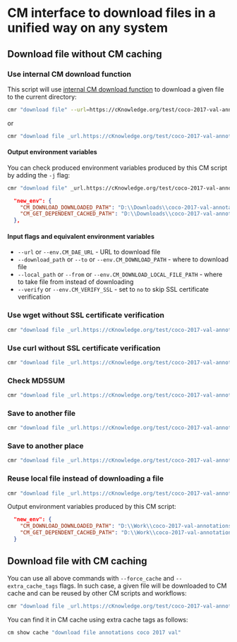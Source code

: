 # CM interface to download files in a unified way on any system

## Download file without CM caching

### Use internal CM download function

This script will use [internal CM download function](https://github.com/mlcommons/ck/blob/master/cm-mlops/automation/utils/module.py#L157) 
to download a given file to the current directory:

```bash
cmr "download file" --url=https://cKnowledge.org/test/coco-2017-val-annotations.zip
```
or

```bash
cmr "download file _url.https://cKnowledge.org/test/coco-2017-val-annotations.zip"
```

#### Output environment variables

You can check produced environment variables produced by this CM script by adding the `-j` flag:

```bash
cmr "download file" _url.https://cKnowledge.org/test/coco-2017-val-annotations.zip -j
```

```json
  "new_env": {
    "CM_DOWNLOAD_DOWNLOADED_PATH": "D:\\Downloads\\coco-2017-val-annotations.zip",
    "CM_GET_DEPENDENT_CACHED_PATH": "D:\\Downloads\\coco-2017-val-annotations.zip"
  },
```

#### Input flags and equivalent environment variables

* `--url` or `--env.CM_DAE_URL` - URL to download file
* `--download_path` or `--to` or `--env.CM_DOWNLOAD_PATH` - where to download file
* `--local_path` or `--from` or `--env.CM_DOWNLOAD_LOCAL_FILE_PATH` - where to take file from instead of downloading
* `--verify` or `--env.CM_VERIFY_SSL` - set to `no` to skip SSL certificate verification


### Use wget without SSL certificate verification

```bash
cmr "download file _url.https://cKnowledge.org/test/coco-2017-val-annotations.zip _wget" --verify=no
```

### Use curl without SSL certificate verification

```bash
cmr "download file _url.https://cKnowledge.org/test/coco-2017-val-annotations.zip _curl" --verify=no
```

### Check MD5SUM

```bash
cmr "download file _url.https://cKnowledge.org/test/coco-2017-val-annotations.zip _wget" --verify=no --env.CM_DOWNLOAD_CHECKSUM=bbe2f8874ee9e33cf5d6906338027a56
```

### Save to another file

```bash
cmr "download file _url.https://cKnowledge.org/test/coco-2017-val-annotations.zip _wget" --verify=no --env.CM_DOWNLOAD_FILENAME=xyz --env.CM_DOWNLOAD_CHECKSUM=bbe2f8874ee9e33cf5d6906338027a56
```

### Save to another place

```bash
cmr "download file _url.https://cKnowledge.org/test/coco-2017-val-annotations.zip _wget" --verify=no --download_path=D:\Work --env.CM_DOWNLOAD_CHECKSUM=bbe2f8874ee9e33cf5d6906338027a56
```

### Reuse local file instead of downloading a file

```bash
cmr "download file _url.https://cKnowledge.org/test/coco-2017-val-annotations.zip _wget" --verify=no --local_path="D:\Work\coco-2017-val-annotations.zip" --env.CM_DOWNLOAD_CHECKSUM=bbe2f8874ee9e33cf5d6906338027a56 -j
```

Output environment variables produced by this CM script:
```json
  "new_env": {
    "CM_DOWNLOAD_DOWNLOADED_PATH": "D:\\Work\\coco-2017-val-annotations.zip",
    "CM_GET_DEPENDENT_CACHED_PATH": "D:\\Work\\coco-2017-val-annotations.zip"
  }
```

## Download file with CM caching

You can use all above commands with `--force_cache` and `--extra_cache_tags` flags.
In such case, a given file will be downloaded to CM cache and can be reused by other CM scripts and workflows:

```bash
cmr "download file _url.https://cKnowledge.org/test/coco-2017-val-annotations.zip _wget" --verify=no --env.CM_DOWNLOAD_CHECKSUM=bbe2f8874ee9e33cf5d6906338027a56 --force_cache --extra_cache_tags=coco,2017,val,annotations
```

You can find it in CM cache using extra cache tags as follows:
```bash
cm show cache "download file annotations coco 2017 val"
```

